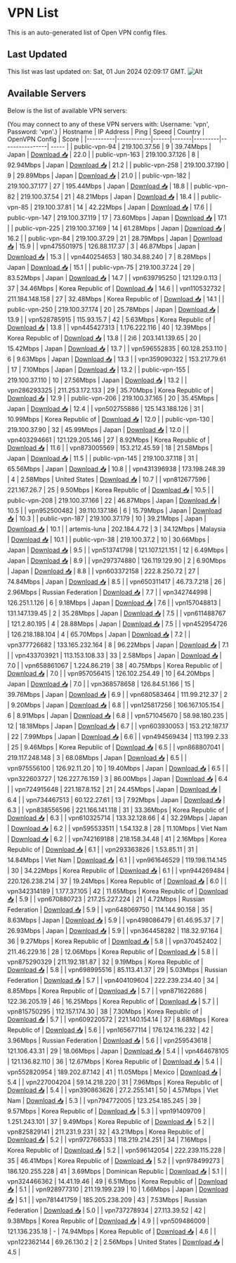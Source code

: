 # VPN List

This is an auto-generated list of Open VPN config files.

## Last Updated

This list was last updated on: Sat, 01 Jun 2024 02:09:17 GMT.
![Alt](https://repobeats.axiom.co/api/embed/186b98318ef1479477931607c1ad7d823f12451f.svg "Repobeats analytics image")

## Available Servers

Below is the list of available VPN servers:

(You may connect to any of these VPN servers with: Username: 'vpn', Password: 'vpn'.)
| Hostname | IP Address | Ping | Speed | Country | OpenVPN Config | Score |
|----------|------------|------|-------|---------|----------------| ----- |
| public-vpn-94 | 219.100.37.56 | 9 | 39.74Mbps | Japan | [Download 📥](./configs/server_0_JP.ovpn) | 22.0 |
| public-vpn-163 | 219.100.37.126 | 8 | 92.94Mbps | Japan | [Download 📥](./configs/server_1_JP.ovpn) | 21.2 |
| public-vpn-258 | 219.100.37.190 | 9 | 29.89Mbps | Japan | [Download 📥](./configs/server_2_JP.ovpn) | 21.0 |
| public-vpn-182 | 219.100.37.177 | 27 | 195.44Mbps | Japan | [Download 📥](./configs/server_3_JP.ovpn) | 18.8 |
| public-vpn-82 | 219.100.37.54 | 21 | 48.21Mbps | Japan | [Download 📥](./configs/server_4_JP.ovpn) | 18.4 |
| public-vpn-85 | 219.100.37.81 | 14 | 42.22Mbps | Japan | [Download 📥](./configs/server_5_JP.ovpn) | 17.6 |
| public-vpn-147 | 219.100.37.119 | 17 | 73.60Mbps | Japan | [Download 📥](./configs/server_6_JP.ovpn) | 17.1 |
| public-vpn-225 | 219.100.37.169 | 14 | 61.28Mbps | Japan | [Download 📥](./configs/server_7_JP.ovpn) | 16.2 |
| public-vpn-84 | 219.100.37.29 | 21 | 28.79Mbps | Japan | [Download 📥](./configs/server_8_JP.ovpn) | 15.9 |
| vpn475501975 | 126.88.117.37 | 3 | 46.87Mbps | Japan | [Download 📥](./configs/server_9_JP.ovpn) | 15.3 |
| vpn440254653 | 180.34.88.240 | 7 | 8.28Mbps | Japan | [Download 📥](./configs/server_10_JP.ovpn) | 15.1 |
| public-vpn-75 | 219.100.37.24 | 29 | 83.52Mbps | Japan | [Download 📥](./configs/server_11_JP.ovpn) | 14.7 |
| vpn639795250 | 121.129.0.113 | 37 | 34.46Mbps | Korea Republic of | [Download 📥](./configs/server_12_KR.ovpn) | 14.6 |
| vpn110532732 | 211.184.148.158 | 27 | 32.48Mbps | Korea Republic of | [Download 📥](./configs/server_13_KR.ovpn) | 14.1 |
| public-vpn-250 | 219.100.37.174 | 20 | 25.78Mbps | Japan | [Download 📥](./configs/server_14_JP.ovpn) | 13.9 |
| vpn528785915 | 115.93.15.7 | 42 | 5.63Mbps | Korea Republic of | [Download 📥](./configs/server_15_KR.ovpn) | 13.8 |
| vpn445427313 | 1.176.222.116 | 40 | 12.39Mbps | Korea Republic of | [Download 📥](./configs/server_16_KR.ovpn) | 13.8 |
| 2i6 | 203.141.139.65 | 20 | 15.42Mbps | Japan | [Download 📥](./configs/server_17_JP.ovpn) | 13.7 |
| vpn596552835 | 60.128.253.110 | 6 | 9.63Mbps | Japan | [Download 📥](./configs/server_18_JP.ovpn) | 13.3 |
| vpn359090322 | 153.217.79.61 | 17 | 7.10Mbps | Japan | [Download 📥](./configs/server_19_JP.ovpn) | 13.2 |
| public-vpn-155 | 219.100.37.110 | 10 | 27.56Mbps | Japan | [Download 📥](./configs/server_20_JP.ovpn) | 13.2 |
| vpn286293325 | 211.253.172.133 | 29 | 35.70Mbps | Korea Republic of | [Download 📥](./configs/server_21_KR.ovpn) | 12.9 |
| public-vpn-206 | 219.100.37.165 | 20 | 35.45Mbps | Japan | [Download 📥](./configs/server_22_JP.ovpn) | 12.4 |
| vpn502755886 | 125.143.188.126 | 31 | 10.99Mbps | Korea Republic of | [Download 📥](./configs/server_23_KR.ovpn) | 12.0 |
| public-vpn-130 | 219.100.37.90 | 32 | 45.99Mbps | Japan | [Download 📥](./configs/server_24_JP.ovpn) | 12.0 |
| vpn403294661 | 121.129.205.146 | 27 | 8.92Mbps | Korea Republic of | [Download 📥](./configs/server_25_KR.ovpn) | 11.6 |
| vpn873005569 | 153.212.45.59 | 18 | 21.58Mbps | Japan | [Download 📥](./configs/server_26_JP.ovpn) | 11.5 |
| public-vpn-145 | 219.100.37.118 | 31 | 65.56Mbps | Japan | [Download 📥](./configs/server_27_JP.ovpn) | 10.8 |
| vpn431396938 | 173.198.248.39 | 4 | 2.58Mbps | United States | [Download 📥](./configs/server_28_US.ovpn) | 10.7 |
| vpn812677596 | 221.167.26.7 | 25 | 9.50Mbps | Korea Republic of | [Download 📥](./configs/server_29_KR.ovpn) | 10.5 |
| public-vpn-208 | 219.100.37.166 | 22 | 46.87Mbps | Japan | [Download 📥](./configs/server_30_JP.ovpn) | 10.5 |
| vpn952500482 | 39.110.137.186 | 6 | 15.79Mbps | Japan | [Download 📥](./configs/server_31_JP.ovpn) | 10.3 |
| public-vpn-187 | 219.100.37.179 | 10 | 39.21Mbps | Japan | [Download 📥](./configs/server_32_JP.ovpn) | 10.1 |
| artemis-luna | 202.184.4.72 | 3 | 34.12Mbps | Malaysia | [Download 📥](./configs/server_33_MY.ovpn) | 10.1 |
| public-vpn-38 | 219.100.37.2 | 10 | 30.66Mbps | Japan | [Download 📥](./configs/server_34_JP.ovpn) | 9.5 |
| vpn513741798 | 121.107.121.151 | 12 | 6.49Mbps | Japan | [Download 📥](./configs/server_35_JP.ovpn) | 8.9 |
| vpn297374880 | 126.119.129.90 | 2 | 6.90Mbps | Japan | [Download 📥](./configs/server_36_JP.ovpn) | 8.8 |
| vpn603372158 | 222.8.250.72 | 27 | 74.84Mbps | Japan | [Download 📥](./configs/server_37_JP.ovpn) | 8.5 |
| vpn650311417 | 46.73.7.218 | 26 | 2.96Mbps | Russian Federation | [Download 📥](./configs/server_38_RU.ovpn) | 7.7 |
| vpn342744998 | 126.251.1.126 | 6 | 9.18Mbps | Japan | [Download 📥](./configs/server_39_JP.ovpn) | 7.6 |
| vpn157048813 | 131.147.139.45 | 2 | 35.28Mbps | Japan | [Download 📥](./configs/server_40_JP.ovpn) | 7.5 |
| vpn611488767 | 121.2.80.195 | 4 | 28.88Mbps | Japan | [Download 📥](./configs/server_41_JP.ovpn) | 7.5 |
| vpn452954726 | 126.218.188.104 | 4 | 65.70Mbps | Japan | [Download 📥](./configs/server_42_JP.ovpn) | 7.2 |
| vpn377726682 | 133.165.232.164 | 8 | 96.22Mbps | Japan | [Download 📥](./configs/server_43_JP.ovpn) | 7.1 |
| vpn433703921 | 113.153.108.33 | 33 | 2.58Mbps | Japan | [Download 📥](./configs/server_44_JP.ovpn) | 7.0 |
| vpn658861067 | 1.224.86.219 | 38 | 40.75Mbps | Korea Republic of | [Download 📥](./configs/server_45_KR.ovpn) | 7.0 |
| vpn957056415 | 126.102.254.49 | 10 | 64.20Mbps | Japan | [Download 📥](./configs/server_46_JP.ovpn) | 7.0 |
| vpn368578658 | 126.84.51.166 | 15 | 39.76Mbps | Japan | [Download 📥](./configs/server_47_JP.ovpn) | 6.9 |
| vpn680583464 | 111.99.212.37 | 2 | 9.20Mbps | Japan | [Download 📥](./configs/server_48_JP.ovpn) | 6.8 |
| vpn125817256 | 106.167.105.154 | 6 | 8.91Mbps | Japan | [Download 📥](./configs/server_49_JP.ovpn) | 6.8 |
| vpn571045670 | 58.98.180.235 | 12 | 18.18Mbps | Japan | [Download 📥](./configs/server_50_JP.ovpn) | 6.7 |
| vpn603930053 | 153.212.187.17 | 22 | 7.99Mbps | Japan | [Download 📥](./configs/server_51_JP.ovpn) | 6.6 |
| vpn494569434 | 113.199.2.33 | 25 | 9.46Mbps | Korea Republic of | [Download 📥](./configs/server_52_KR.ovpn) | 6.5 |
| vpn868807041 | 219.117.248.148 | 3 | 68.08Mbps | Japan | [Download 📥](./configs/server_53_JP.ovpn) | 6.5 |
| vpn975556100 | 126.92.11.20 | 10 | 19.40Mbps | Japan | [Download 📥](./configs/server_54_JP.ovpn) | 6.5 |
| vpn322603727 | 126.227.76.159 | 3 | 86.00Mbps | Japan | [Download 📥](./configs/server_55_JP.ovpn) | 6.4 |
| vpn724915648 | 221.187.8.152 | 21 | 24.45Mbps | Japan | [Download 📥](./configs/server_56_JP.ovpn) | 6.4 |
| vpn734467513 | 60.122.27.61 | 13 | 7.92Mbps | Japan | [Download 📥](./configs/server_57_JP.ovpn) | 6.3 |
| vpn838556596 | 221.166.141.118 | 31 | 33.36Mbps | Korea Republic of | [Download 📥](./configs/server_58_KR.ovpn) | 6.3 |
| vpn610325714 | 133.32.128.66 | 4 | 32.29Mbps | Japan | [Download 📥](./configs/server_59_JP.ovpn) | 6.2 |
| vpn595533511 | 1.54.132.8 | 28 | 11.10Mbps | Viet Nam | [Download 📥](./configs/server_60_VN.ovpn) | 6.2 |
| vpn742169188 | 218.158.34.48 | 41 | 2.16Mbps | Korea Republic of | [Download 📥](./configs/server_61_KR.ovpn) | 6.1 |
| vpn293363826 | 1.53.85.11 | 31 | 14.84Mbps | Viet Nam | [Download 📥](./configs/server_62_VN.ovpn) | 6.1 |
| vpn961646529 | 119.198.114.145 | 30 | 34.22Mbps | Korea Republic of | [Download 📥](./configs/server_63_KR.ovpn) | 6.1 |
| vpn944269484 | 220.126.238.214 | 37 | 19.24Mbps | Korea Republic of | [Download 📥](./configs/server_64_KR.ovpn) | 6.0 |
| vpn342314189 | 1.177.37.105 | 42 | 11.65Mbps | Korea Republic of | [Download 📥](./configs/server_65_KR.ovpn) | 5.9 |
| vpn670880723 | 217.25.227.224 | 21 | 4.72Mbps | Russian Federation | [Download 📥](./configs/server_66_RU.ovpn) | 5.9 |
| vpn648069750 | 114.144.90.158 | 35 | 8.63Mbps | Japan | [Download 📥](./configs/server_67_JP.ovpn) | 5.9 |
| vpn498086479 | 61.46.95.37 | 7 | 26.93Mbps | Japan | [Download 📥](./configs/server_68_JP.ovpn) | 5.9 |
| vpn364458282 | 118.32.97.164 | 36 | 9.27Mbps | Korea Republic of | [Download 📥](./configs/server_69_KR.ovpn) | 5.8 |
| vpn370452402 | 211.46.229.16 | 28 | 12.06Mbps | Korea Republic of | [Download 📥](./configs/server_70_KR.ovpn) | 5.8 |
| vpn875290329 | 211.192.181.87 | 32 | 9.19Mbps | Korea Republic of | [Download 📥](./configs/server_71_KR.ovpn) | 5.8 |
| vpn698995516 | 85.113.41.37 | 29 | 5.03Mbps | Russian Federation | [Download 📥](./configs/server_72_RU.ovpn) | 5.7 |
| vpn404109604 | 222.239.234.40 | 34 | 8.85Mbps | Korea Republic of | [Download 📥](./configs/server_73_KR.ovpn) | 5.7 |
| vpn871622686 | 122.36.205.19 | 46 | 16.25Mbps | Korea Republic of | [Download 📥](./configs/server_74_KR.ovpn) | 5.7 |
| vpn815750295 | 112.157.174.30 | 38 | 7.30Mbps | Korea Republic of | [Download 📥](./configs/server_75_KR.ovpn) | 5.7 |
| vpn609220572 | 221.140.154.14 | 37 | 8.68Mbps | Korea Republic of | [Download 📥](./configs/server_76_KR.ovpn) | 5.6 |
| vpn165677114 | 176.124.116.232 | 42 | 3.96Mbps | Russian Federation | [Download 📥](./configs/server_77_RU.ovpn) | 5.6 |
| vpn259543618 | 121.106.43.31 | 29 | 18.06Mbps | Japan | [Download 📥](./configs/server_78_JP.ovpn) | 5.4 |
| vpn464678105 | 121.136.82.110 | 36 | 12.67Mbps | Korea Republic of | [Download 📥](./configs/server_79_KR.ovpn) | 5.4 |
| vpn552820954 | 189.202.87.142 | 41 | 11.05Mbps | Mexico | [Download 📥](./configs/server_80_MX.ovpn) | 5.4 |
| vpn227004204 | 59.14.218.220 | 31 | 7.96Mbps | Korea Republic of | [Download 📥](./configs/server_81_KR.ovpn) | 5.4 |
| vpn390863626 | 27.2.255.141 | 50 | 4.57Mbps | Viet Nam | [Download 📥](./configs/server_82_VN.ovpn) | 5.3 |
| vpn794772005 | 123.254.185.245 | 39 | 9.57Mbps | Korea Republic of | [Download 📥](./configs/server_83_KR.ovpn) | 5.3 |
| vpn191409709 | 1.251.243.101 | 37 | 9.49Mbps | Korea Republic of | [Download 📥](./configs/server_84_KR.ovpn) | 5.2 |
| vpn825829141 | 211.231.9.231 | 32 | 43.21Mbps | Korea Republic of | [Download 📥](./configs/server_85_KR.ovpn) | 5.2 |
| vpn972766533 | 118.219.214.251 | 34 | 7.16Mbps | Korea Republic of | [Download 📥](./configs/server_86_KR.ovpn) | 5.2 |
| vpn596142054 | 222.239.115.228 | 35 | 46.41Mbps | Korea Republic of | [Download 📥](./configs/server_87_KR.ovpn) | 5.2 |
| vpn978499273 | 186.120.255.228 | 41 | 3.69Mbps | Dominican Republic | [Download 📥](./configs/server_88_DO.ovpn) | 5.1 |
| vpn324466362 | 14.41.19.46 | 49 | 6.51Mbps | Korea Republic of | [Download 📥](./configs/server_89_KR.ovpn) | 5.1 |
| vpn928977310 | 211.19.199.239 | 10 | 1.66Mbps | Japan | [Download 📥](./configs/server_90_JP.ovpn) | 5.1 |
| vpn781441759 | 185.205.238.209 | 43 | 7.53Mbps | Russian Federation | [Download 📥](./configs/server_91_RU.ovpn) | 5.0 |
| vpn737278934 | 27.113.39.52 | 42 | 9.38Mbps | Korea Republic of | [Download 📥](./configs/server_92_KR.ovpn) | 4.9 |
| vpn509486009 | 121.136.235.18 | - | 74.94Mbps | Korea Republic of | [Download 📥](./configs/server_93_KR.ovpn) | 4.6 |
| vpn122362144 | 69.26.130.2 | 2 | 2.56Mbps | United States | [Download 📥](./configs/server_94_US.ovpn) | 4.5 |
